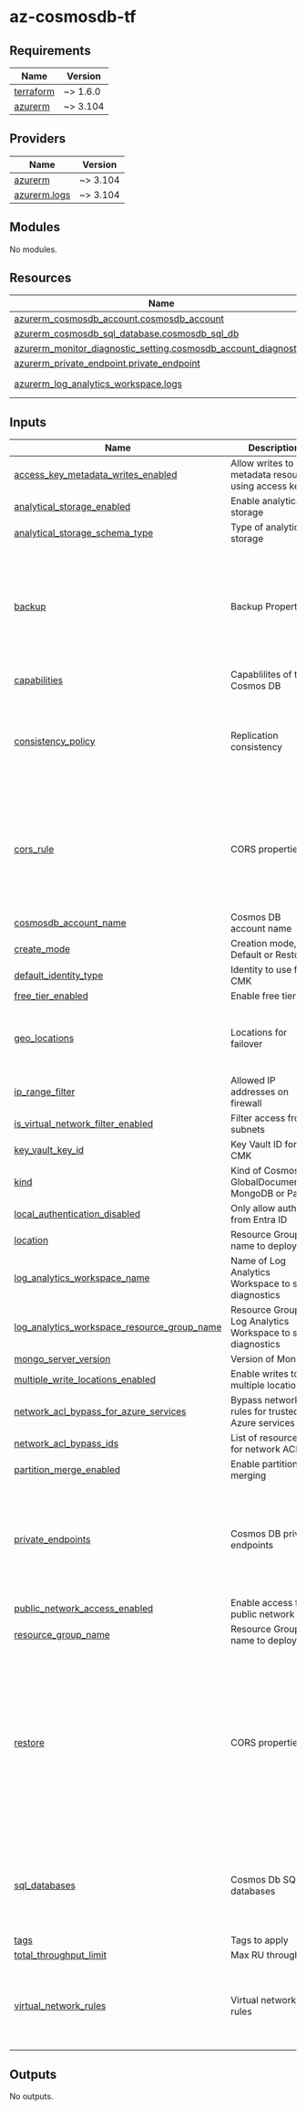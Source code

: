 # az-cosmosdb-tf
<!-- BEGIN_TF_DOCS -->
## Requirements

| Name | Version |
|------|---------|
| <a name="requirement_terraform"></a> [terraform](#requirement\_terraform) | ~> 1.6.0 |
| <a name="requirement_azurerm"></a> [azurerm](#requirement\_azurerm) | ~> 3.104 |

## Providers

| Name | Version |
|------|---------|
| <a name="provider_azurerm"></a> [azurerm](#provider\_azurerm) | ~> 3.104 |
| <a name="provider_azurerm.logs"></a> [azurerm.logs](#provider\_azurerm.logs) | ~> 3.104 |

## Modules

No modules.

## Resources

| Name | Type |
|------|------|
| [azurerm_cosmosdb_account.cosmosdb_account](https://registry.terraform.io/providers/hashicorp/azurerm/latest/docs/resources/cosmosdb_account) | resource |
| [azurerm_cosmosdb_sql_database.cosmosdb_sql_db](https://registry.terraform.io/providers/hashicorp/azurerm/latest/docs/resources/cosmosdb_sql_database) | resource |
| [azurerm_monitor_diagnostic_setting.cosmosdb_account_diagnostics](https://registry.terraform.io/providers/hashicorp/azurerm/latest/docs/resources/monitor_diagnostic_setting) | resource |
| [azurerm_private_endpoint.private_endpoint](https://registry.terraform.io/providers/hashicorp/azurerm/latest/docs/resources/private_endpoint) | resource |
| [azurerm_log_analytics_workspace.logs](https://registry.terraform.io/providers/hashicorp/azurerm/latest/docs/data-sources/log_analytics_workspace) | data source |

## Inputs

| Name | Description | Type | Default | Required |
|------|-------------|------|---------|:--------:|
| <a name="input_access_key_metadata_writes_enabled"></a> [access\_key\_metadata\_writes\_enabled](#input\_access\_key\_metadata\_writes\_enabled) | Allow writes to metadata resources using access keys | `bool` | `false` | no |
| <a name="input_analytical_storage_enabled"></a> [analytical\_storage\_enabled](#input\_analytical\_storage\_enabled) | Enable analytical storage | `bool` | `true` | no |
| <a name="input_analytical_storage_schema_type"></a> [analytical\_storage\_schema\_type](#input\_analytical\_storage\_schema\_type) | Type of analytical storage | `string` | `"FullFidelity"` | no |
| <a name="input_backup"></a> [backup](#input\_backup) | Backup Properties | <pre>object(<br>    {<br>      type                = string<br>      tier                = optional(string)<br>      interval_in_minutes = optional(number)<br>      retention_in_hours  = optional(number)<br>      storage_redundancy  = optional(string)<br>    }<br>  )</pre> | n/a | yes |
| <a name="input_capabilities"></a> [capabilities](#input\_capabilities) | Capablilites of the Cosmos DB | `list(string)` | n/a | yes |
| <a name="input_consistency_policy"></a> [consistency\_policy](#input\_consistency\_policy) | Replication consistency | <pre>object(<br>    {<br>      consistency_level       = optional(string, "Session")<br>      max_interval_in_seconds = optional(number)<br>      max_staleness_prefix    = optional(number)<br>    }<br>  )</pre> | n/a | yes |
| <a name="input_cors_rule"></a> [cors\_rule](#input\_cors\_rule) | CORS properties | <pre>object(<br>    {<br>      allowed_headers    = list(string)<br>      allowed_methods    = list(string)<br>      allowed_origins    = list(string)<br>      exposed_headers    = list(string)<br>      max_age_in_seconds = number<br>    }<br>  )</pre> | `null` | no |
| <a name="input_cosmosdb_account_name"></a> [cosmosdb\_account\_name](#input\_cosmosdb\_account\_name) | Cosmos DB account name | `string` | n/a | yes |
| <a name="input_create_mode"></a> [create\_mode](#input\_create\_mode) | Creation mode, Default or Restore | `string` | `"Default"` | no |
| <a name="input_default_identity_type"></a> [default\_identity\_type](#input\_default\_identity\_type) | Identity to use for CMK | `string` | `"FirstPartyIdentity"` | no |
| <a name="input_free_tier_enabled"></a> [free\_tier\_enabled](#input\_free\_tier\_enabled) | Enable free tier | `bool` | `false` | no |
| <a name="input_geo_locations"></a> [geo\_locations](#input\_geo\_locations) | Locations for failover | <pre>list(object({<br>    location          = string<br>    failover_priority = number<br>    zone_redundant    = optional(bool, true)<br>  }))</pre> | `[]` | no |
| <a name="input_ip_range_filter"></a> [ip\_range\_filter](#input\_ip\_range\_filter) | Allowed IP addresses on firewall | `string` | `null` | no |
| <a name="input_is_virtual_network_filter_enabled"></a> [is\_virtual\_network\_filter\_enabled](#input\_is\_virtual\_network\_filter\_enabled) | Filter access from subnets | `bool` | `true` | no |
| <a name="input_key_vault_key_id"></a> [key\_vault\_key\_id](#input\_key\_vault\_key\_id) | Key Vault ID for CMK | `string` | `null` | no |
| <a name="input_kind"></a> [kind](#input\_kind) | Kind of Cosmos DB, GlobalDocumentDB, MongoDB or Parse | `string` | `"GlobalDocumentDB"` | no |
| <a name="input_local_authentication_disabled"></a> [local\_authentication\_disabled](#input\_local\_authentication\_disabled) | Only allow auth from Entra ID | `bool` | `true` | no |
| <a name="input_location"></a> [location](#input\_location) | Resource Group name to deploy to | `string` | n/a | yes |
| <a name="input_log_analytics_workspace_name"></a> [log\_analytics\_workspace\_name](#input\_log\_analytics\_workspace\_name) | Name of Log Analytics Workspace to send diagnostics | `string` | n/a | yes |
| <a name="input_log_analytics_workspace_resource_group_name"></a> [log\_analytics\_workspace\_resource\_group\_name](#input\_log\_analytics\_workspace\_resource\_group\_name) | Resource Group of Log Analytics Workspace to send diagnostics | `string` | n/a | yes |
| <a name="input_mongo_server_version"></a> [mongo\_server\_version](#input\_mongo\_server\_version) | Version of Mongo | `string` | `null` | no |
| <a name="input_multiple_write_locations_enabled"></a> [multiple\_write\_locations\_enabled](#input\_multiple\_write\_locations\_enabled) | Enable writes to multiple locations | `bool` | `true` | no |
| <a name="input_network_acl_bypass_for_azure_services"></a> [network\_acl\_bypass\_for\_azure\_services](#input\_network\_acl\_bypass\_for\_azure\_services) | Bypass network rules for trusted Azure services | `bool` | `false` | no |
| <a name="input_network_acl_bypass_ids"></a> [network\_acl\_bypass\_ids](#input\_network\_acl\_bypass\_ids) | List of resource IDs for network ACLs | `list(string)` | `null` | no |
| <a name="input_partition_merge_enabled"></a> [partition\_merge\_enabled](#input\_partition\_merge\_enabled) | Enable partition merging | `bool` | `false` | no |
| <a name="input_private_endpoints"></a> [private\_endpoints](#input\_private\_endpoints) | Cosmos DB private endpoints | <pre>list(object({<br>    name                            = string<br>    location                        = string<br>    subnet_id                       = string<br>    subresource_names               = list(string)<br>    private_service_connection_name = string<br>    private_dns_zone_ids            = list(string)<br>  }))</pre> | `[]` | no |
| <a name="input_public_network_access_enabled"></a> [public\_network\_access\_enabled](#input\_public\_network\_access\_enabled) | Enable access from public network | `bool` | `false` | no |
| <a name="input_resource_group_name"></a> [resource\_group\_name](#input\_resource\_group\_name) | Resource Group name to deploy to | `string` | n/a | yes |
| <a name="input_restore"></a> [restore](#input\_restore) | CORS properties | <pre>object(<br>    {<br>      source_cosmosdb_account_id = string<br>      restore_timestamp_in_utc   = string<br>      database = optional(object({<br>        name             = string<br>        collection_names = optional(list(string))<br>      }))<br>      gremlin_database = optional(object({<br>        name        = string<br>        graph_names = optional(list(string))<br>      }))<br>      tables_to_restore = list(string)<br>    }<br>  )</pre> | `null` | no |
| <a name="input_sql_databases"></a> [sql\_databases](#input\_sql\_databases) | Cosmos Db SQL databases | <pre>list(object({<br>    name       = string<br>    throughput = optional(number)<br>    autoscale_settings = optional(object({<br>      max_throughput = number<br>    }))<br>  }))</pre> | `[]` | no |
| <a name="input_tags"></a> [tags](#input\_tags) | Tags to apply | `map(string)` | n/a | yes |
| <a name="input_total_throughput_limit"></a> [total\_throughput\_limit](#input\_total\_throughput\_limit) | Max RU throughput | `number` | n/a | yes |
| <a name="input_virtual_network_rules"></a> [virtual\_network\_rules](#input\_virtual\_network\_rules) | Virtual network rules | <pre>map(object(<br>    {<br>      id                                   = string<br>      ignore_missing_vnet_service_endpoint = optional(bool, false)<br>    }<br>  ))</pre> | `null` | no |

## Outputs

No outputs.
<!-- END_TF_DOCS -->
